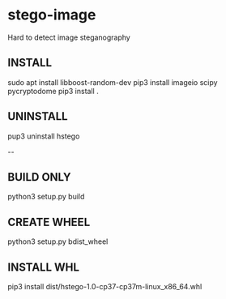 # stego-image
Hard to detect image steganography



## INSTALL
sudo apt install libboost-random-dev
pip3 install imageio scipy pycryptodome
pip3 install .

## UNINSTALL
pup3 uninstall hstego


-- 

## BUILD ONLY
python3 setup.py build

## CREATE WHEEL
python3 setup.py bdist_wheel

## INSTALL WHL
pip3 install dist/hstego-1.0-cp37-cp37m-linux_x86_64.whl

